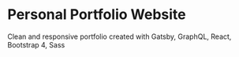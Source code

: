# Personal Portfolio Website

Clean and responsive portfolio created with Gatsby, GraphQL, React, Bootstrap 4, Sass
